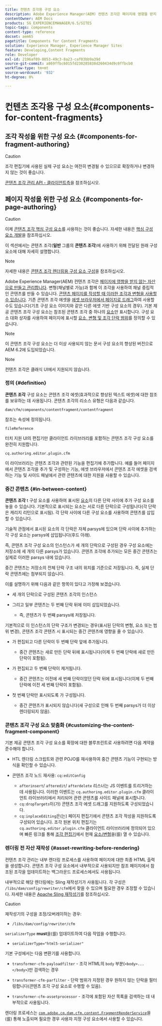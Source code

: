 ```yaml
---
title: 컨텐츠 조각용 구성 요소
description: Adobe Experience Manager(AEM) 컨텐츠 조각은 페이지에 영향을 받지 않는 자산으로 제작되고 관리됩니다
contentOwner: AEM Docs
products: SG_EXPERIENCEMANAGER/6.5/SITES
topic-tags: components
content-type: reference
docset: aem65
pagetitle: Components for Content Fragments
solution: Experience Manager, Experience Manager Sites
feature: Developing,Content Fragments
role: Developer
exl-id: 2196af09-8053-49c3-8a23-caf03bb9a39d
source-git-commit: a869ffbc6015fd230285838d260434d9c0ffbcb0
workflow-type: tm+mt
source-wordcount: '932'
ht-degree: 0%

---
```


# 컨텐츠 조각용 구성 요소{#components-for-content-fragments}

## 조각 작성을 위한 구성 요소 {#components-for-fragment-authoring}

>[!CAUTION]
>
>조각 편집기에 사용된 실제 구성 요소는 여전히 변경될 수 있으므로 확장하거나 변경하지 않는 것이 좋습니다.

[콘텐츠 조각 관리 API - 클라이언트측](/help/sites-developing/customizing-content-fragments.md#the-content-fragment-management-api-client-side)을 참조하십시오.

## 페이지 작성을 위한 구성 요소 {#components-for-page-authoring}

>[!CAUTION]
>
>이제 [콘텐츠 조각 핵심 구성 요소](https://experienceleague.adobe.com/docs/experience-manager-core-components/using/wcm-components/content-fragment-component.html)를 사용하는 것이 좋습니다. 자세한 내용은 [핵심 구성 요소 개발](https://experienceleague.adobe.com/docs/experience-manager-core-components/using/developing/overview.html)을 참조하십시오.
>
>이 섹션에서는 콘텐츠 조각(**일반** 그룹의 **콘텐츠 조각**)에 사용하기 위해 전달된 원래 구성 요소에 대해 자세히 설명합니다.

>[!NOTE]
>
>자세한 내용은 [콘텐츠 조각 렌더링용 구성 요소 구성](/help/sites-developing/content-fragments-config-components-rendering.md)을 참조하십시오.

Adobe Experience Manager(AEM) 컨텐츠 조각은 [페이지에 영향을 받지 않는 자산으로 만들고 관리합니다](/help/assets/content-fragments/content-fragments.md). 변형(채널별로 가능)과 함께 이 조각을 사용하여 채널 중립적인 콘텐츠를 만들 수 있습니다. [콘텐츠 페이지를 작성할 때 이러한 조각과 변형을 사용할 수 있습니다](/help/sites-authoring/content-fragments.md). 기존 콘텐츠 조각 에셋을 [에셋 브라우저에서 페이지로 드래그](/help/sites-authoring/content-fragments.md#adding-a-content-fragment-to-your-page)하여 사용할 수도 있습니다(기초 구성 요소 이미지와 같은 다른 에셋 기반 구성 요소의 경우). 기본 제공 콘텐츠 조각 구성 요소는 참조된 콘텐츠 조각 중 하나의 [요소](/help/assets/content-fragments/content-fragments.md#constituent-parts-of-a-content-fragment)만 표시합니다. 구성 요소 대화 상자를 사용하여 페이지에 표시할 [요소, 변형 및 조각 단락 범위](/help/assets/content-fragments/content-fragments.md#constituent-parts-of-a-content-fragment)를 정의할 수 있습니다.

>[!NOTE]
>
>이 콘텐츠 조각 구성 요소는 더 이상 사용되지 않는 문서 구성 요소의 향상된 버전으로 AEM 6.2에 도입되었습니다.

>[!NOTE]
>
>컨텐츠 조각은 클래식 UI에서 지원되지 않습니다.

### 정의 {#definition}

**콘텐츠 조각** 구성 요소는 콘텐츠 조각 에셋(효과적으로 향상된 텍스트 에셋)에 대한 참조를 보유하는 데 사용됩니다. 콘텐츠 조각의 리소스 유형은 다음과 같습니다.

`dam/cfm/components/contentfragment/contentfragment`

참조는 속성에 정의됩니다.

`fileReference`

터치 지원 UI의 편집기만 클라이언트 라이브러리를 포함하는 콘텐츠 조각 구성 요소를 완전히 지원합니다.

`cq.authoring.editor.plugin.cfm`

이 라이브러리는 콘텐츠 조각과 관련된 기능을 편집기에 추가합니다. 예를 들어 페이지에서 콘텐츠 조각을 추가 및 구성하는 기능, 에셋 브라우저에서 콘텐츠 조각 에셋을 검색하는 기능 및 사이드 패널에서 관련 콘텐츠에 대한 지원을 사용할 수 있습니다.

### 중간 콘텐츠 {#in-between-content}

**콘텐츠 조각** t 구성 요소를 사용하여 표시된 [요소](/help/assets/content-fragments/content-fragments.md#constituent-parts-of-a-content-fragment)의 다른 단락 사이에 추가 구성 요소를 놓을 수 있습니다. 기본적으로 표시되는 요소는 서로 다른 단락으로 구성됩니다(각 단락은 캐리지 리턴으로 표시됨). 각 단락 사이에 다른 구성 요소를 사용하여 콘텐츠를 삽입할 수 있습니다.

기술적 관점에서 표시된 요소의 각 단락은 자체 parsys에 있으며 단락 사이에 추가하는 각 구성 요소는 parsys에 삽입됩니다(후드 아래).

즉, 콘텐츠 조각 구성 요소의 인스턴스가 세 개의 단락으로 구성된 경우 구성 요소에는 저장소에 세 개의 다른 parsys가 있습니다. 콘텐츠 조각에 추가되는 모든 중간 콘텐츠는 실제로 이러한 parsys 내에 있습니다.

중간 콘텐츠는 저장소의 전체 단락 구조 내의 위치를 기준으로 저장됩니다. 즉, 실제 단락 콘텐츠에는 첨부되지 않습니다.

이를 설명하기 위해 다음과 같은 항목이 있다고 가정해 보겠습니다.

* 세 개의 단락으로 구성된 콘텐츠 조각의 인스턴스
* 그리고 일부 콘텐츠는 두 번째 단락 뒤에 이미 삽입되었습니다.

   * 즉, 콘텐츠가 두 번째 parsys에 저장됩니다.

기본적으로 이 인스턴스의 단락 구조가 변경되는 경우(표시된 단락의 변형, 요소 또는 범위 변경), 콘텐츠 조각 콘텐츠 시 표시되는 중간 콘텐츠에 영향을 줄 수 있습니다.

* 가 편집되고 다른 단락이 두 번째 단락 앞에 추가됩니다.

   * 중간 콘텐츠는 새로 만든 단락 뒤에 표시됩니다(이제 두 번째 단락에 새로 만든 단락이 포함됨).

* 가 편집되고 두 번째 단락이 제거됩니다.

   * 중간 콘텐츠는 이전에 세 번째 단락이었던 단락 뒤에 표시됩니다(이제 두 번째 단락에 이전 세 번째 단락이 포함됨).

* 첫 번째 단락만 표시되도록 가 구성됩니다.

   * 중간 콘텐츠가 표시되지 않습니다(새 구성으로 인해 두 번째 parsys가 더 이상 렌더링되지 않음).

### 콘텐츠 조각 구성 요소 맞춤화 {#customizing-the-content-fragment-component}

기본 제공 콘텐츠 조각 구성 요소를 확장에 대한 블루프린트로 사용하려면 다음 계약을 준수해야 합니다.

* HTL 렌더링 스크립트와 관련 POJO를 재사용하여 중간 콘텐츠 기능이 구현되는 방식을 확인할 수 있습니다.
* 콘텐츠 조각 노드 재사용: `cq:editConfig`

   * `afterinsert`/ `afteredit`/ `afterdelete` 리스너는 JS 이벤트를 트리거하는 데 사용됩니다. 이러한 이벤트는 `cq.authoring.editor.plugin.cfm` 클라이언트 라이브러리에서 처리되어 관련 콘텐츠를 사이드 패널에 표시합니다.
   * `cq:dropTargets`이(가) 콘텐츠 조각 에셋 드래그를 지원하도록 구성되었습니다.
   * `cq:inplaceEditing`은(는) 페이지 편집기에서 콘텐츠 조각 작성을 지원하도록 구성되어 있습니다. 조각 원본 위치 편집기는 `cq.authoring.editor.plugin.cfm` 클라이언트 라이브러리에 정의되어 있으며 빠른 링크를 통해 [조각 편집기](/help/assets/content-fragments/content-fragments-variations.md)에서 현재 [요소/변형](/help/assets/content-fragments/content-fragments.md#constituent-parts-of-a-content-fragment)을(를) 열 수 있습니다.

### 렌더링 전 자산 재작성 {#asset-rewriting-before-rendering}

컨텐츠 조각 관리는 내부 렌더링 프로세스를 사용하여 페이지에 대한 최종 HTML 출력을 생성합니다. 콘텐츠 조각 구성 요소에서 내부적으로 사용되지만 참조 페이지에서 참조된 조각을 업데이트하는 백그라운드 프로세스에서도 사용됩니다.

내부적으로 해당 렌더링에는 Sling 재작성기가 사용됩니다. 각 구성은 `/libs/dam/config/rewriter/cfm`에서 찾을 수 있으며 필요한 경우 조정할 수 있습니다. 자세한 내용은 [Apache Sling 재작성기](https://sling.apache.org/documentation/bundles/output-rewriting-pipelines-org-apache-sling-rewriter.html)를 참조하십시오.

>[!CAUTION]
>
>재작성기의 구성을 조정/오버레이하는 경우:
>
>* `/libs/dam/config/rewriter/cfm`
>
>`serializerType` **must**&#x200B;을(를) 업데이트하여 다음 작업을 수행합니다.
>
>* `serializerType="html5-serializer"`

기본 구성에서는 다음 변환기를 사용합니다.

* `transformer-cfm-payloadfilter` - 조각 HTML의 `body` 부분(`<body>...</body>`)만 검색하는 경우

* `transformer-cfm-parfilter` - 단락 범위가 지정된 경우 원하지 않는 단락을 필터링합니다(콘텐츠 조각 구성 요소로 수행할 수 있음).
* `transformer-cfm-assetprocessor` - 조각에 포함된 자산 목록을 검색하는 데 내부적으로 사용됩니다.

렌더링 프로세스는 [`com.adobe.cq.dam.cfm.content.FragmentRenderService`](https://developer.adobe.com/experience-manager/reference-materials/6-5-lts/javadoc/com/adobe/cq/dam/cfm/ContentFragment.html)을(를) 통해 노출되며 필요한 경우 사용자 지정 구성 요소에서 사용할 수 있습니다.
